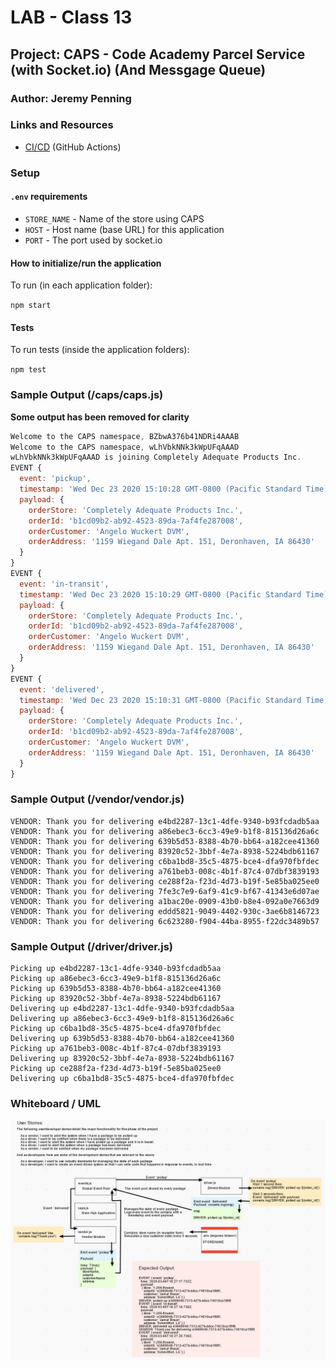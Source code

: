 # LAB - Class 13

## Project: CAPS - Code Academy Parcel Service (with Socket.io) (And Messgage Queue)

### Author: Jeremy Penning

### Links and Resources

- [CI/CD](https://github.com/jeremyp-401-advanced-javascript/caps/actions) (GitHub Actions)

### Setup

#### `.env` requirements

- `STORE_NAME` - Name of the store using CAPS
- `HOST` - Host name (base URL) for this application
- `PORT` - The port used by socket.io

#### How to initialize/run the application

To run (in each application folder):

`npm start`

#### Tests

To run tests (inside the application folders):

`npm test`

### Sample Output (/caps/caps.js)

__Some output has been removed for clarity__


```javascript
Welcome to the CAPS namespace, BZbwA376b41NDRi4AAAB
Welcome to the CAPS namespace, wLhVbkNNk3kWpUFqAAAD
wLhVbkNNk3kWpUFqAAAD is joining Completely Adequate Products Inc.
EVENT {
  event: 'pickup',
  timestamp: 'Wed Dec 23 2020 15:10:28 GMT-0800 (Pacific Standard Time)',
  payload: {
    orderStore: 'Completely Adequate Products Inc.',
    orderId: 'b1cd09b2-ab92-4523-89da-7af4fe287008',
    orderCustomer: 'Angelo Wuckert DVM',
    orderAddress: '1159 Wiegand Dale Apt. 151, Deronhaven, IA 86430'
  }
}
EVENT {
  event: 'in-transit',
  timestamp: 'Wed Dec 23 2020 15:10:29 GMT-0800 (Pacific Standard Time)',
  payload: {
    orderStore: 'Completely Adequate Products Inc.',
    orderId: 'b1cd09b2-ab92-4523-89da-7af4fe287008',
    orderCustomer: 'Angelo Wuckert DVM',
    orderAddress: '1159 Wiegand Dale Apt. 151, Deronhaven, IA 86430'
  }
}
EVENT {
  event: 'delivered',
  timestamp: 'Wed Dec 23 2020 15:10:31 GMT-0800 (Pacific Standard Time)',
  payload: {
    orderStore: 'Completely Adequate Products Inc.',
    orderId: 'b1cd09b2-ab92-4523-89da-7af4fe287008',
    orderCustomer: 'Angelo Wuckert DVM',
    orderAddress: '1159 Wiegand Dale Apt. 151, Deronhaven, IA 86430'
  }
}


```

### Sample Output (/vendor/vendor.js)

```
VENDOR: Thank you for delivering e4bd2287-13c1-4dfe-9340-b93fcdadb5aa
VENDOR: Thank you for delivering a86ebec3-6cc3-49e9-b1f8-815136d26a6c
VENDOR: Thank you for delivering 639b5d53-8388-4b70-bb64-a182cee41360
VENDOR: Thank you for delivering 83920c52-3bbf-4e7a-8938-5224bdb61167
VENDOR: Thank you for delivering c6ba1bd8-35c5-4875-bce4-dfa970fbfdec
VENDOR: Thank you for delivering a761beb3-008c-4b1f-87c4-07dbf3839193
VENDOR: Thank you for delivering ce288f2a-f23d-4d73-b19f-5e85ba025ee0
VENDOR: Thank you for delivering 7fe3c7e9-6af9-41c9-bf67-41343e6d07ae
VENDOR: Thank you for delivering a1bac20e-0909-43b0-b8e4-092a0e7663d9
VENDOR: Thank you for delivering eddd5821-9049-4402-930c-3ae6b8146723
VENDOR: Thank you for delivering 6c623280-f904-44ba-8955-f22dc3489b57

```

### Sample Output (/driver/driver.js)

```
Picking up e4bd2287-13c1-4dfe-9340-b93fcdadb5aa
Picking up a86ebec3-6cc3-49e9-b1f8-815136d26a6c
Picking up 639b5d53-8388-4b70-bb64-a182cee41360
Picking up 83920c52-3bbf-4e7a-8938-5224bdb61167
Delivering up e4bd2287-13c1-4dfe-9340-b93fcdadb5aa
Delivering up a86ebec3-6cc3-49e9-b1f8-815136d26a6c
Picking up c6ba1bd8-35c5-4875-bce4-dfa970fbfdec
Delivering up 639b5d53-8388-4b70-bb64-a182cee41360
Picking up a761beb3-008c-4b1f-87c4-07dbf3839193
Delivering up 83920c52-3bbf-4e7a-8938-5224bdb61167
Picking up ce288f2a-f23d-4d73-b19f-5e85ba025ee0
Delivering up c6ba1bd8-35c5-4875-bce4-dfa970fbfdec
```

### Whiteboard / UML

![whiteboard-caps](./assets/CAPSWhiteboardUML_SS.png)